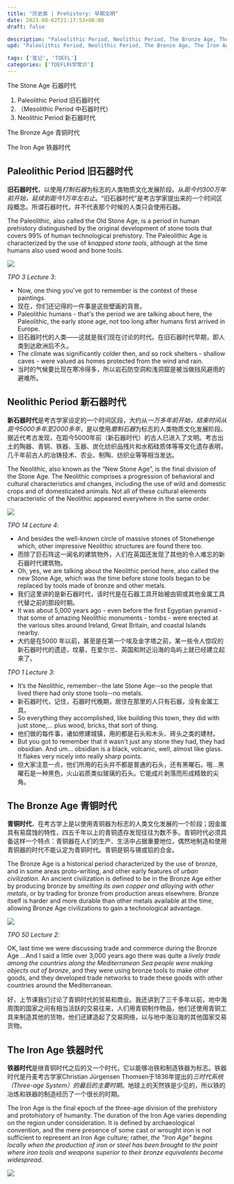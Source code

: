 ```yaml
---
title: "历史类 | Prehistory: 早期文明"
date: 2021-08-02T21:17:53+08:00
draft: false

description: "Paleolithic Period, Neolithic Period, The Bronze Age, The Iron Age."
upd: "Paleolithic Period, Neolithic Period, The Bronze Age, The Iron Age."

tags: ['笔记', 'TOEFL']
categories: ['TOEFL科学常识']
---
```


<!--more-->

The Stone Age 石器时代

1. Paleolithic Period 旧石器时代
2. （Mesolithic Period 中石器时代）
3. Neolithic Period 新石器时代

The Bronze Age 青铜时代

The Iron Age 铁器时代

## Paleolithic Period 旧石器时代

**旧石器时代**，以使用*打制石器*为标志的人类物质文化发展阶段。从*距今约300万年前开始，延续到距今1万年左右止*。“旧石器时代”是考古学家提出来的一个时间区段概念。所谓石器时代，并不代表那个时候的人类只会使用石器。

The Paleolithic, also called the Old Stone Age, is a period in human prehistory distinguished by the original development of stone tools that covers 99% of human technological prehistory. The Paleolithic Age is characterized by the use of *knapped stone tools*, although at the time humans also used wood and bone tools.

![](https://cdn.jsdelivr.net/gh/henrywu97/FigBed@master/Figs/20210816171421.jpg)

*TPO 3 Lecture 3*:

- Now, one thing you've got to remember is the context of these paintings. 
- 现在，你们还记得的一件事是这些壁画的背景。
- Paleolithic humans - that's the period we are talking about here, the Paleolithic, the early stone age, not too long after humans first arrived in Europe. 
- 旧石器时代的人类——这就是我们现在讨论的时代。在旧石器时代早期，即人类到达欧洲后不久。
- The climate was significantly colder then, and so rock shelters - shallow caves - were valued as homes protected from the wind and rain.
- 当时的气候要比现在寒冷得多，所以岩石防空洞和浅洞窟是被当做挡风避雨的避难所。

## Neolithic Period 新石器时代

**新石器时代**是考古学家设定的一个时间区段，大约从*一万多年前开始，结束时间从距今5000多年至2000多年*，是以使用*磨制石器*为标志的人类物质文化发展阶段。据近代考古发现，在距今5000年前（新石器时代）的古人已进入了文明。考古出土的陶器、青铜、铁器、玉器、炭化纺织品残片和水稻硅质体等等文化遗存表明，几千年前古人的冶铸技术、农业、制陶、纺织业等等相当发达。

The Neolithic, also known as the “New Stone Age”, is the final division of the Stone Age. The Neolithic comprises a progression of behavioral and cultural characteristics and changes, including the use of wild and domestic crops and of domesticated animals. Not all of these cultural elements characteristic of the Neolithic appeared everywhere in the same order.

![](https://cdn.jsdelivr.net/gh/henrywu97/FigBed@master/Figs/20210816171444.jpg)

*TPO 14 Lecture 4*:

- And besides the well-known circle of massive stones of Stonehenge which, other impressive Neolithic structures are found there too. 
- 而除了巨石阵这一闻名的建筑物外，人们在英国还发现了其他的令人难忘的新石器时代建筑物。
- Oh, yes, we are talking about the Neolithic period here, also called the new Stone Age, which was the time before stone tools began to be replaced by tools made of bronze and other metals. 
- 我们这里讲的是新石器时代，该时代是在石器工具开始被由铜或其他金属工具代替之前的那段时期。
- It was about 5,000 years ago - even before the first Egyptian pyramid - that some of amazing Neolithic monuments - tombs - were erected at the various sites around Ireland, Great Britain, and coastal Islands nearby. 
- 大约是在5000 年以前，甚至是在第一个埃及金字塔之前，某一些令人惊叹的新石器时代的遗迹，坟墓，在爱尔兰、英国和附近沿海的岛屿上就已经建立起来了。

*TPO 1 Lecture 3*:

- It’s the Neolithic, remember--the late Stone Age--so the people that lived there had only stone tools--no metals. 
- 新石器时代，记住，石器时代晚期，居住在那里的人只有石器，没有金属工具。
- So everything they accomplished, like building this town, they did with just stone,... plus wood, bricks, that sort of thing.
- 他们做的每件事，诸如修建城镇，用的都是石头和木头、砖头之类的建材。
- But you got to remember that it wasn't just any stone they had, they had obsidian. And um... obsidian is a black, volcanic, well, almost like glass. It flakes very nicely into really sharp points.
- 但大家注意一点，他们所用的石头并不都是普通的石头，还有黑曜石。哦…黑曜石是一种黑色，火山岩质类似玻璃的石头。它能成片剥落而形成精致的尖角。

## The Bronze Age 青铜时代

**青铜时代**，在考古学上是以使用青铜器为标志的人类文化发展的一个阶段；因金属具有易腐蚀的特性，四五千年以上的青铜遗存发现往往为数不多。青铜时代必须具备这样一个特点：青铜器在人们的生产、生活中占据重要地位，偶然地制造和使用青铜器的时代不能认定为青铜时代。青铜是铜与锡或铅的合金。

The Bronze Age is a historical period characterized by the use of bronze, and in some areas proto-writing, and other early features of *urban civilization*. An ancient civilization is defined to be in the Bronze Age either by producing bronze by *smelting its own copper and alloying with other metals*, or by trading for bronze from production areas elsewhere. Bronze itself is harder and more durable than other metals available at the time, allowing Bronze Age civilizations to gain a technological advantage.

![](https://cdn.jsdelivr.net/gh/henrywu97/FigBed@master/Figs/20210816171559.jpg)

*TPO 50 Lecture 2*:

OK, last time we were discussing trade and commerce during the Bronze Age ...And I said a little over 3,000 years ago there was quite a *lively trade among the countries along the Mediterranean Sea people were making objects out of bronze*, and they were using bronze tools to make other goods, and they developed trade networks to trade these goods with other countries around the Mediterranean.

好，上节课我们讨论了青铜时代的贸易和商业。我还讲到了三千多年以前，地中海周围的国家之间有相当活跃的交易往来，人们用青铜制作物品，他们还使用青铜工具来制造其他的货物，他们还建造起了交易网络，以与地中海沿海的其他国家交易货物。

## The Iron Age 铁器时代

**铁器时代**是继青铜时代之后的又一个时代，它以能够冶铁和制造铁器为标志。铁器时代是丹麦考古学家Christian Jürgensen Thomsen于1836年提出的*三时代系统（Three-age System）的最后的主要时期*。地球上的天然铁是少见的，所以铁的冶炼和铁器的制造经历了一个很长的时期。

The Iron Age is the final epoch of the three-age division of the prehistory and protohistory of humanity. The duration of the Iron Age varies depending on the region under consideration. It is defined by archaeological convention, and the mere presence of some cast or wrought iron is not sufficient to represent an Iron Age culture; rather, *the "Iron Age" begins locally when the production of iron or steel has been brought to the point where iron tools and weapons superior to their bronze equivalents become widespread*.

![](https://cdn.jsdelivr.net/gh/henrywu97/FigBed@master/Figs/20210816171625.jpg)